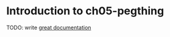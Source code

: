 # Introduction to ch05-pegthing

TODO: write [great documentation](http://jacobian.org/writing/what-to-write/)
